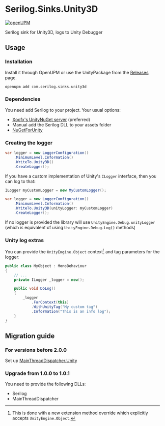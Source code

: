 # Serilog.Sinks.Unity3D

[![openUPM](https://img.shields.io/npm/v/com.serilog.sinks.unity3d?label=openupm&registry_uri=https://package.openupm.com)](https://openupm.com/packages/com.serilog.sinks.unity3d/)

Serilog sink for Unity3D, logs to Unity Debugger

## Usage

### Installation
Install it through OpenUPM or use the UnityPackage from the [Releases](https://github.com/KuraiAndras/Serilog.Sinks.Unity3D/releases) page.

```bash
openupm add com.serilog.sinks.unity3d
```

### Dependencies

You need add Serilog to your project. Your usual options:
- [Xoofx's UnityNuGet server](https://github.com/xoofx/UnityNuGet) (preferred)
- Manual add the Serilog DLL to your assets folder
- [NuGetForUnity](https://github.com/GlitchEnzo/NuGetForUnity)

### Creating the logger

```csharp
var logger = new LoggerConfiguration()
    .MinimumLevel.Information()
    .WriteTo.Unity3D()
    .CreateLogger();
```

If you have a custom implementation of Unity's `ILogger` interface, then you can log to that:

```csharp
ILogger myCustomLogger = new MyCustomLogger();

var logger = new LoggerConfiguration()
    .MinimumLevel.Information()
    .WriteTo.Unity3D(unityLogger: myCustomLogger)
    .CreateLogger();
```

If no logger is provided the library will use `UnityEngine.Debug.unityLogger` (which is equivalent of using `UnityEngine.Debug.Log()` methods)

### Unity log extras

You can provide the `UnityEngine.Object` context[^EnrichUnityContext] and tag parameters for the logger:

```csharp
public class MyObject : MonoBehaviour
{
    // ...
    private ILogger _logger = new();

    public void DoLog()
    {
        _logger
            .ForContext(this)
            .WithUnityTag("My custom tag")
            .Information("This is an info log");
    }
}
```

## Migration guide

### For versions before 2.0.0

Set up [MainThreadDispatcher.Unity](https://github.com/KuraiAndras/MainThreadDispatcher.Unity)

### Upgrade from 1.0.0 to 1.0.1

You need to provide the following DLLs:

- Serilog
- MainThreadDispatcher

[^EnrichUnityContext]: This is done with a new extension method override which explicitly accepts `UnityEngine.Object`.
